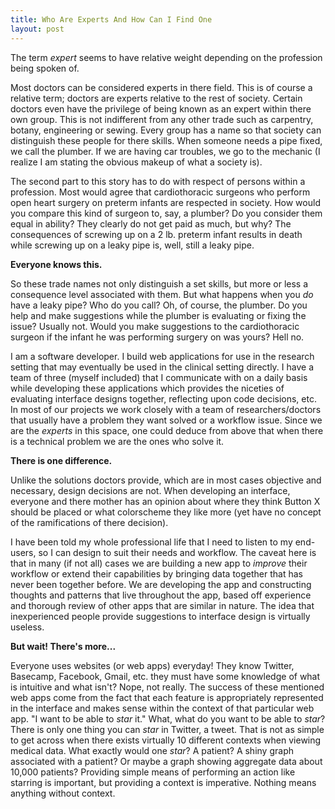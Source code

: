 ```yaml
---
title: Who Are Experts And How Can I Find One
layout: post
---
```

The term _expert_ seems to have relative weight depending on the profession being spoken of.

Most doctors can be considered experts in there field. This is of course a relative term; doctors are experts relative to the rest of society. Certain doctors even have the privilege of being known as an expert within there own group. This is not indifferent from any other trade such as carpentry, botany, engineering or sewing. Every group has a name so that society can distinguish these people for there skills. When someone needs a pipe fixed, we call the plumber. If we are having car troubles, we go to the mechanic (I realize I am stating the obvious makeup of what a society is).

The second part to this story has to do with respect of persons within a profession. Most would agree that cardiothoracic surgeons who perform open heart surgery on preterm infants are respected in society. How would you compare this kind of surgeon to, say, a plumber? Do you consider them equal in ability? They clearly do not get paid as much, but why? The consequences of screwing up on a 2 lb. preterm infant results in death while screwing up on a leaky pipe is, well, still a leaky pipe.

**Everyone knows this.**

So these trade names not only distinguish a set skills, but more or less a consequence level associated with them. But what happens when you _do_ have a leaky pipe? Who do you call? Oh, of course, the plumber. Do you help and make suggestions while the plumber is evaluating or fixing the issue? Usually not. Would you make suggestions to the cardiothoracic surgeon if the infant he was performing surgery on was yours? Hell no.

I am a software developer. I build web applications for use in the research setting that may eventually be used in the clinical setting directly. I have a team of three (myself included) that I communicate with on a daily basis while developing these applications which provides the niceties of evaluating interface designs together, reflecting upon code decisions, etc. In most of our projects we work closely with a team of researchers/doctors that usually have a problem they want solved or a workflow issue. Since we are the _experts_ in this space, one could deduce from above that when there is a technical problem we are the ones who solve it.

**There is one difference.**

Unlike the solutions doctors provide, which are in most cases objective and necessary, design decisions are not. When developing an interface, everyone and there mother has an opinion about where they think Button X should be placed or what colorscheme they like more (yet have no concept of the ramifications of there decision).

I have been told my whole professional life that I need to listen to my end-users, so I can design to suit their needs and workflow. The caveat here is that in many (if not all) cases we are building a new app to _improve_ their workflow or extend their capabilities by bringing data together that has never been together before. We are developing the app and constructing thoughts and patterns that live throughout the app, based off experience and thorough review of other apps that are similar in nature. The idea that inexperienced people provide suggestions to interface design is virtually useless.

**But wait! There's more...**

Everyone uses websites (or web apps) everyday! They know Twitter, Basecamp, Facebook, Gmail, etc. they must have some knowledge of what is intuitive and what isn't? Nope, not really. The success of these mentioned web apps come from the fact that each feature is appropriately represented in the interface and makes sense within the context of that particular web app. "I want to be able to _star_ it." What, what do you want to be able to _star_? There is only one thing you can _star_ in Twitter, a tweet. That is not as simple to get across when there exists virtually 10 different contexts when viewing medical data. What exactly would one _star_? A patient? A shiny graph associated with a patient? Or maybe a graph showing aggregate data about 10,000 patients? Providing simple means of performing an action like starring is important, but providing a context is imperative. Nothing means anything without context.
